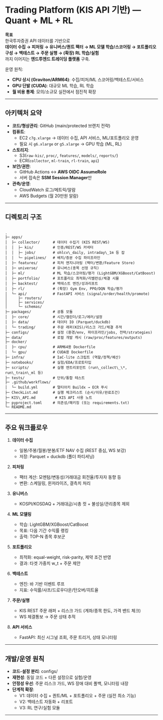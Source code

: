 # Trading Platform (KIS API 기반) — Quant + ML + RL

**목표**  
한국투자증권 API 데이터를 기반으로  
**데이터 수집 → 피처링 → 유니버스/퀀트 팩터 → ML 모델 학습/스코어링 → 포트폴리오 구성 → 백테스트 → 주문 실행 → (확장) RL 학습/실험**  
까지 이어지는 **엔드투엔드 트레이딩 플랫폼** 구축.

운영 원칙:  
- **CPU 상시 (Graviton/ARM64)**: 수집/피처/ML 스코어링/백테스트/서비스  
- **GPU 단발 (CUDA)**: 대규모 ML 학습, RL 학습  
- **월 비용 통제**: 모의/소규모 실전에서 점진적 확장

---

## 아키텍처 요약

- **코드/형상관리**: GitHub (main/protected 브랜치 전략)  
- **컴퓨트**:  
  - EC2 `c7g.xlarge` → 데이터 수집, API 서비스, ML/포트폴리오 운영  
  - 필요 시 `g6.xlarge` or `g5.xlarge` → GPU 학습 (ML, RL)  
- **스토리지**:  
  - S3(`raw-kis/`, `proc/`, `features/`, `models/`, `reports/`)  
  - ECR(`collector`, `ml-train`, `rl-train`, `api`)  
- **보안/권한**:  
  - GitHub Actions ↔ **AWS OIDC AssumeRole**  
  - 서버 접속은 **SSM Session Manager**만  
- **관측/운영**:  
  - CloudWatch 로그/메트릭/알람  
  - AWS Budgets (월 20만원 알람)  

---

## 디렉토리 구조

```

.
├─ apps/
│  ├─ collector/      # 데이터 수집기 (KIS REST/WS)
│  │  ├─ kis/         # 인증/REST/WS 커넥터
│  │  ├─ jobs/        # ohlcv\_daily, intraday\_1m 등 잡
│  │  └─ pipelines/   # 배치/증분 수집 파이프라인
│  ├─ features/       # 피처 엔지니어링 (팩터/변환/Feature Store)
│  ├─ universe/       # 유니버스(종목 선정 규칙)
│  ├─ ml/             # ML 학습/스코어링/평가 (LightGBM/XGBoost/CatBoost)
│  ├─ portfolio/      # 포트폴리오 최적화/리밸런싱/체결 시뮬
│  ├─ backtest/       # 백테스트 엔진/성과리포트
│  ├─ rl/             # (확장) Gym Env, PPO/DQN 학습/평가
│  └─ api/            # FastAPI 서비스 (signal/order/health/promote)
│     ├─ routers/
│     ├─ services/
│     └─ schemas/
├─ packages/          # 공통 모듈
│  ├─ core/           # 시간/캘린더/로그/에러/설정
│  ├─ data/           # 데이터 IO (Parquet/duckdb)
│  └─ trading/        # 주문 래퍼(KIS)/리스크 가드/체결 추적
├─ configs/           # 설정 (환경/env, 파이프라인/jobs, 전략/strategies)
├─ data/              # 로컬 개발 캐시 (raw/proc/features/outputs)
├─ docker/
│  ├─ cpu/            # ARM64용 Dockerfile
│  └─ gpu/            # CUDA용 Dockerfile
├─ infra/             # IaC-lite 스크립트 (역할/정책/예산)
├─ notebooks/         # 실험/EDA/프로토타입
├─ scripts/           # 실행 엔트리포인트 (run\_collect\_\*, run\_train\_ml 등)
├─ tests/             # 단위/통합 테스트
├─ .github/workflows/
│  └─ build.yml       # 멀티아키 Buildx → ECR 푸시
├─ CheckList.md       # 실행 체크리스트 (순서/이유/완료조건)
├─ KIS\_API.md         # KIS API 사용 노트
├─ pyproject.toml     # 의존성/패키징 (또는 requirements.txt)
└─ README.md

```

---

## 주요 워크플로우

1. **데이터 수집**
   - 일봉/주봉/월봉/분봉/ETF NAV 수집 (REST 중심, WS 보강)
   - 저장: Parquet + duckdb (폴더 파티셔닝)

2. **피처링**
   - 팩터 계산: 모멘텀/변동성/거래대금 회전율/투자자 동향 등  
   - 변환: 스케일링, 윈저라이즈, 결측치 처리  

3. **유니버스**
   - KOSPI/KOSDAQ + 거래대금/시총 컷 + 불성실/관리종목 제외  

4. **ML 모델링**
   - 학습: LightGBM/XGBoost/CatBoost  
   - 목표: 다음 기간 수익률 랭킹  
   - 출력: TOP-N 종목 후보군  

5. **포트폴리오**
   - 최적화: equal-weight, risk-parity, 제약 조건 반영  
   - 결과: 타겟 가중치 w_t + 주문 제안  

6. **백테스트**
   - 엔진: 바 기반 이벤트 루프  
   - 지표: 수익률/샤프/드로우다운/턴오버/히트율  

7. **주문/실행**
   - KIS REST 주문 래퍼 + 리스크 가드 (계좌/종목 한도, 가격 밴드 체크)  
   - WS 체결통보 → 주문 상태 추적  

8. **API 서비스**
   - FastAPI: 최신 시그널 조회, 주문 트리거, 상태 모니터링  

---

## 개발/운영 원칙

- **코드-설정 분리**: configs/  
- **재현성**: 동일 코드 + 다른 설정으로 실험/운영  
- **안정성 우선**: 주문 리스크 가드, WS 장애 대비 폴백, 모니터링 내장  
- **단계적 확장**:  
  - V1: 데이터 수집 + 퀀트/ML + 포트폴리오 + 주문 (실전 최소 기능)  
  - V2: 백테스트 자동화 + 리포트  
  - V3: RL 연구/실험 모듈  

---
